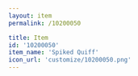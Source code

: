 ```yaml
---
layout: item
permalink: /10200050

title: Item
id: '10200050'
item_name: 'Spiked Quiff'
icon_url: 'customize/10200050.png'
---
```


